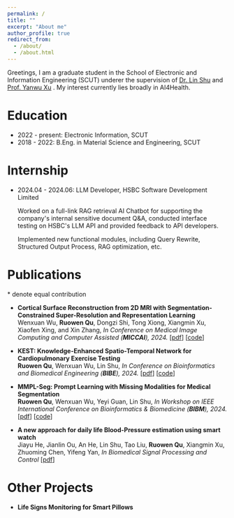 ```yaml
---
permalink: /
title: ""
excerpt: "About me"
author_profile: true
redirect_from: 
  - /about/
  - /about.html
---
```


Greetings, I am a graduate student in the School of Electronic and Information Engineering (SCUT) underer the supervision of [Dr. Lin Shu](https://www2.scut.edu.cn/ft/2021/1102/c29779a449585/page.htm) and [Prof. Yanwu Xu](https://www2.scut.edu.cn/ft/2021/1220/c29779a519449/page.htm) . My interest currently lies broadly in AI4Health. 

Education
======

* 2022 - present: Electronic Information, SCUT
* 2018 - 2022: B.Eng. in Material Science and Engineering, SCUT

Internship
======
* 2024.04 - 2024.06:  LLM Developer, HSBC Software Development Limited

  Worked on a full-link RAG retrieval AI Chatbot for supporting the company's internal sensitive document Q&A, conducted interface testing on HSBC's LLM API and provided feedback to API developers.

  Implemented new functional modules, including Query Rewrite, Structured Output Process, RAG optimization, etc.


Publications
======
<!-- [→ Full list](/projects/) -->
\* denote equal contribution


* **Cortical Surface Reconstruction from 2D MRI with Segmentation-Constrained Super-Resolution and Representation Learning** \
Wenxuan Wu, **Ruowen Qu**, Dongzi Shi, Tong Xiong, Xiangmin Xu, Xiaofen Xing, and Xin Zhang, *In Conference on Medical Image Computing and Computer Assisted (**MICCAI**), 2024.* [[pdf](https://link.springer.com/chapter/10.1007/978-3-031-72069-7_10)] [[code](https://github.com/SCUT-Xinlab/CSR-from-2D-MRI)]

* **KEST: Knowledge-Enhanced Spatio-Temporal Network for Cardiopulmonary Exercise Testing** \
**Ruowen Qu**, Wenxuan Wu, Lin Shu, *In Conference on Bioinformatics and Biomedical Engineering (**BIBE**), 2024.*  [[pdf](https://willowrw.github.io/)] [[code](https://github.com/WillowRw/KEST)]

* **MMPL-Seg: Prompt Learning with Missing Modalities for Medical Segmentation** \
**Ruowen Qu**, Wenxuan Wu, Yeyi Guan, Lin Shu, *In Workshop on IEEE International Conference on Bioinformatics & Biomedicine (**BIBM**), 2024.*  [[pdf](https://willowrw.github.io/)] [[code](https://willowrw.github.io/)]

* **A new approach for daily life Blood-Pressure estimation using smart watch** \
Jiayu He, Jianlin Ou, An He, Lin Shu, Tao Liu, **Ruowen Qu**, Xiangmin Xu, Zhuoming Chen, Yifeng Yan, *In Biomedical Signal Processing and Control*   [[pdf](https://www.sciencedirect.com/science/article/abs/pii/S1746809422001380)]

Other Projects
======
* **Life Signs Monitoring for Smart Pillows** 